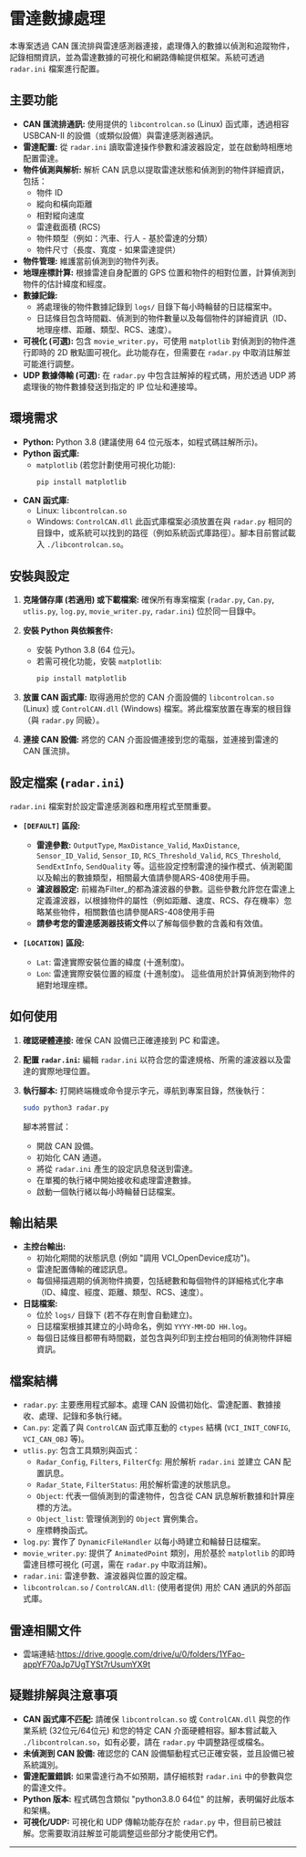 # 雷達數據處理

本專案透過 CAN 匯流排與雷達感測器連接，處理傳入的數據以偵測和追蹤物件，記錄相關資訊，並為雷達數據的可視化和網路傳輸提供框架。系統可透過 `radar.ini` 檔案進行配置。

## 主要功能

* **CAN 匯流排通訊:** 使用提供的 `libcontrolcan.so` (Linux) 函式庫，透過相容 USBCAN-II 的設備（或類似設備）與雷達感測器通訊。
* **雷達配置:** 從 `radar.ini` 讀取雷達操作參數和濾波器設定，並在啟動時相應地配置雷達。
* **物件偵測與解析:** 解析 CAN 訊息以提取雷達狀態和偵測到的物件詳細資訊，包括：
    * 物件 ID
    * 縱向和橫向距離
    * 相對縱向速度
    * 雷達截面積 (RCS)
    * 物件類型（例如：汽車、行人 - 基於雷達的分類）
    * 物件尺寸（長度、寬度 - 如果雷達提供）
* **物件管理:** 維護當前偵測到的物件列表。
* **地理座標計算:** 根據雷達自身配置的 GPS 位置和物件的相對位置，計算偵測到物件的估計緯度和經度。
* **數據記錄:**
    * 將處理後的物件數據記錄到 `logs/` 目錄下每小時輪替的日誌檔案中。
    * 日誌條目包含時間戳、偵測到的物件數量以及每個物件的詳細資訊（ID、地理座標、距離、類型、RCS、速度）。
* **可視化 (可選):** 包含 `movie_writer.py`，可使用 `matplotlib` 對偵測到的物件進行即時的 2D 散點圖可視化。此功能存在，但需要在 `radar.py` 中取消註解並可能進行調整。
* **UDP 數據傳輸 (可選):** 在 `radar.py` 中包含註解掉的程式碼，用於透過 UDP 將處理後的物件數據發送到指定的 IP 位址和連接埠。

## 環境需求

* **Python:** Python 3.8 (建議使用 64 位元版本，如程式碼註解所示)。
* **Python 函式庫:**
    * `matplotlib` (若您計劃使用可視化功能):
        ```bash
        pip install matplotlib
        ```
* **CAN 函式庫:**
    * Linux: `libcontrolcan.so`
    * Windows: `ControlCAN.dll`
    此函式庫檔案必須放置在與 `radar.py` 相同的目錄中，或系統可以找到的路徑（例如系統函式庫路徑）。腳本目前嘗試載入 `./libcontrolcan.so`。

## 安裝與設定

1.  **克隆儲存庫 (若適用) 或下載檔案:**
    確保所有專案檔案 (`radar.py`, `Can.py`, `utlis.py`, `log.py`, `movie_writer.py`, `radar.ini`) 位於同一目錄中。

2.  **安裝 Python 與依賴套件:**
    * 安裝 Python 3.8 (64 位元)。
    * 若需可視化功能，安裝 `matplotlib`:
        ```bash
        pip install matplotlib
        ```

3.  **放置 CAN 函式庫:**
    取得適用於您的 CAN 介面設備的 `libcontrolcan.so` (Linux) 或 `ControlCAN.dll` (Windows) 檔案。將此檔案放置在專案的根目錄（與 `radar.py` 同級）。

4.  **連接 CAN 設備:**
    將您的 CAN 介面設備連接到您的電腦，並連接到雷達的 CAN 匯流排。

## 設定檔案 (`radar.ini`)

`radar.ini` 檔案對於設定雷達感測器和應用程式至關重要。

* **`[DEFAULT]` 區段:**
    * **雷達參數:** `OutputType`, `MaxDistance_Valid`, `MaxDistance`, `Sensor_ID_Valid`, `Sensor_ID`, `RCS_Threshold_Valid`, `RCS_Threshold`, `SendExtInfo`, `SendQuality` 等。這些設定控制雷達的操作模式、偵測範圍以及輸出的數據類型，相關最大值請參閱ARS-408使用手冊。
    * **濾波器設定:** 前綴為Filter_的都為濾波器的參數。這些參數允許您在雷達上定義濾波器，以根據物件的屬性（例如距離、速度、RCS、存在機率）忽略某些物件，相關數值也請參閱ARS-408使用手冊
    * **請參考您的雷達感測器技術文件**以了解每個參數的含義和有效值。

* **`[LOCATION]` 區段:**
    * `Lat`: 雷達實際安裝位置的緯度 (十進制度)。
    * `Lon`: 雷達實際安裝位置的經度 (十進制度)。
    這些值用於計算偵測到物件的絕對地理座標。

## 如何使用

1.  **確認硬體連接:** 確保 CAN 設備已正確連接到 PC 和雷達。
2.  **配置 `radar.ini`:** 編輯 `radar.ini` 以符合您的雷達規格、所需的濾波器以及雷達的實際地理位置。
3.  **執行腳本:**
    打開終端機或命令提示字元，導航到專案目錄，然後執行：
    ```bash
    sudo python3 radar.py
    ```

    腳本將嘗試：
    * 開啟 CAN 設備。
    * 初始化 CAN 通道。
    * 將從 `radar.ini` 產生的設定訊息發送到雷達。
    * 在單獨的執行緒中開始接收和處理雷達數據。
    * 啟動一個執行緒以每小時輪替日誌檔案。

## 輸出結果

* **主控台輸出:**
    * 初始化期間的狀態訊息 (例如 "調用 VCI_OpenDevice成功")。
    * 雷達配置傳輸的確認訊息。
    * 每個掃描週期的偵測物件摘要，包括總數和每個物件的詳細格式化字串（ID、緯度、經度、距離、類型、RCS、速度）。
* **日誌檔案:**
    * 位於 `logs/` 目錄下 (若不存在則會自動建立)。
    * 日誌檔案根據其建立的小時命名，例如 `YYYY-MM-DD HH.log`。
    * 每個日誌條目都帶有時間戳，並包含與列印到主控台相同的偵測物件詳細資訊。

## 檔案結構

* `radar.py`: 主要應用程式腳本。處理 CAN 設備初始化、雷達配置、數據接收、處理、記錄和多執行緒。
* `Can.py`: 定義了與 `ControlCAN` 函式庫互動的 `ctypes` 結構 (`VCI_INIT_CONFIG`, `VCI_CAN_OBJ` 等)。
* `utlis.py`: 包含工具類別與函式：
    * `Radar_Config`, `Filters`, `FilterCfg`: 用於解析 `radar.ini` 並建立 CAN 配置訊息。
    * `Radar_State`, `FilterStatus`: 用於解析雷達的狀態訊息。
    * `Object`: 代表一個偵測到的雷達物件，包含從 CAN 訊息解析數據和計算座標的方法。
    * `Object_list`: 管理偵測到的 `Object` 實例集合。
    * 座標轉換函式。
* `log.py`: 實作了 `DynamicFileHandler` 以每小時建立和輪替日誌檔案。
* `movie_writer.py`: 提供了 `AnimatedPoint` 類別，用於基於 `matplotlib` 的即時雷達目標可視化 (可選，需在 `radar.py` 中取消註解)。
* `radar.ini`: 雷達參數、濾波器與位置的設定檔。
* `libcontrolcan.so` / `ControlCAN.dll`: (使用者提供) 用於 CAN 通訊的外部函式庫。


## 雷達相關文件
* 雲端連結:https://drive.google.com/drive/u/0/folders/1YFao-appYF70aJp7UgTYSt7rUsumYX9t
## 疑難排解與注意事項

* **CAN 函式庫不匹配:** 請確保 `libcontrolcan.so` 或 `ControlCAN.dll` 與您的作業系統 (32位元/64位元) 和您的特定 CAN 介面硬體相容。腳本嘗試載入 `./libcontrolcan.so`，如有必要，請在 `radar.py` 中調整路徑或檔名。
* **未偵測到 CAN 設備:** 確認您的 CAN 設備驅動程式已正確安裝，並且設備已被系統識別。
* **雷達配置錯誤:** 如果雷達行為不如預期，請仔細核對 `radar.ini` 中的參數與您的雷達文件。
* **Python 版本:** 程式碼包含類似 "python3.8.0 64位" 的註解，表明偏好此版本和架構。
* **可視化/UDP:** 可視化和 UDP 傳輸功能存在於 `radar.py` 中，但目前已被註解。您需要取消註解並可能調整這些部分才能使用它們。

---

